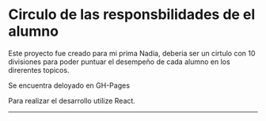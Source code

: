 # Circulo de las responsbilidades de el alumno

Este proyecto fue creado para mi prima Nadia, deberia ser un cirtulo con 10 divisiones para poder puntuar el desempeño de cada alumno en los direrentes topicos.

Se encuentra deloyado en GH-Pages

Para realizar el desarrollo utilize React.

--- 




